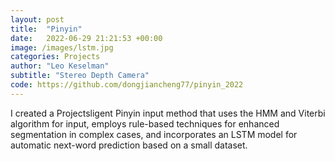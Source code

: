 ```yaml
---
layout: post
title:  "Pinyin"
date:   2022-06-29 21:21:53 +00:00
image: /images/lstm.jpg
categories: Projects
author: "Leo Keselman"
subtitle: "Stereo Depth Camera"
code: https://github.com/dongjiancheng77/pinyin_2022
---
```

I created a Projectsligent Pinyin input method that uses the HMM and Viterbi algorithm for input, employs rule-based techniques for enhanced segmentation in complex cases, and incorporates an LSTM model for automatic next-word prediction based on a small dataset.